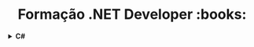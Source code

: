 <h1 align="center">Formação .NET Developer :books:</h1>

<details>
  <summary><strong>C#</strong></summary>
  <br />
  <div align="left">
  <table border=1>
    <tr>
      <th colspan="4">Fundamentos .NET</th>
    </tr>
    <tr>
      <th colspan="4"></th>
    </tr>
    <tr>
      <th>Etapa</th>
      <th>Desafio</th>
      <th>Solução</th>
      <th>Status</th>
    </tr>
<tr>
  <td align="center">1</td>
  <td>Calculadora</td>
  <td><a href="https://github.com/hgcamp0s/bootcamp-dio/blob/main/01.%20Fundamentos%20.NET/1.%20Calculadora/resolucao.cs">Código</a>
  <td align="center">✅</td>
</tr>
    
</table>
</div>
</details>
